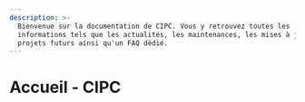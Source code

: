 ```yaml
---
description: >-
  Bienvenue sur la documentation de CIPC. Vous y retrouvez toutes les
  informations tels que les actualités, les maintenances, les mises à jours, les
  projets futurs ainsi qu'un FAQ dédié.
---
```


# Accueil - CIPC

